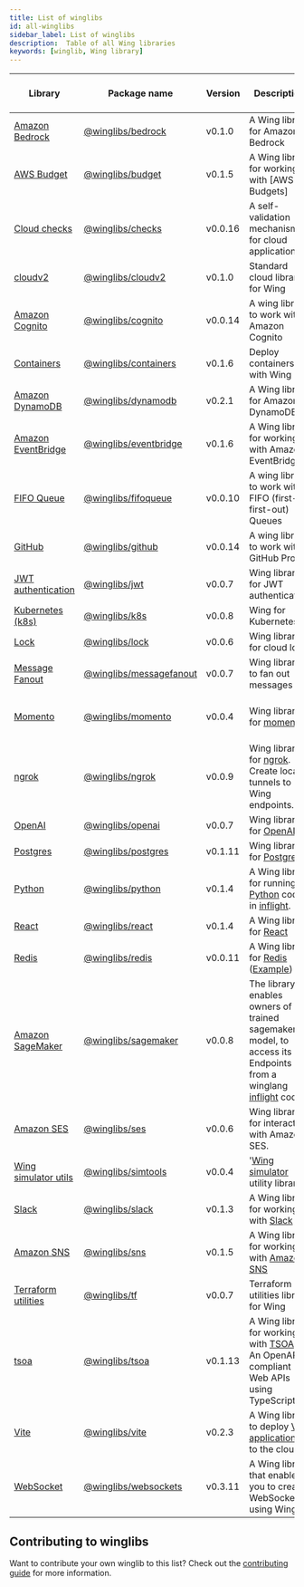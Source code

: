 ```yaml
---
title: List of winglibs
id: all-winglibs
sidebar_label: List of winglibs
description:  Table of all Wing libraries
keywords: [winglib, Wing library]
---
```


| Library  | Package name  | Version | Description  | Supported Wing platforms |
| -------- | ------- | ------- | ------- | ------- |
| [Amazon Bedrock](/docs/winglibs/winglibs/bedrock) | [@winglibs/bedrock](/docs/winglibs/winglibs/bedrock) |  v0.1.0 | A Wing library for Amazon Bedrock  | [sim](/docs/platforms/sim), [tf-aws](/docs/platforms/AWS/tf-aws) |
| [AWS Budget](/docs/winglibs/winglibs/budget) | [@winglibs/budget](/docs/winglibs/winglibs/budget) |  v0.1.5 | A Wing library for working with [AWS Budgets]  | [sim](/docs/platforms/sim), [tf-aws](/docs/platforms/AWS/tf-aws) |
| [Cloud checks](/docs/winglibs/winglibs/checks) | [@winglibs/checks](/docs/winglibs/winglibs/checks) |  v0.0.16 | A self-validation mechanism for cloud applications  | [*](/docs/platforms/platforms) |
| [cloudv2](/docs/winglibs/winglibs/cloudv2) | [@winglibs/cloudv2](/docs/winglibs/winglibs/cloudv2) |  v0.1.0 | Standard cloud library for Wing  | [sim](/docs/platforms/sim), [tf-aws](/docs/platforms/AWS/tf-aws) |
| [Amazon Cognito](/docs/winglibs/winglibs/cognito) | [@winglibs/cognito](/docs/winglibs/winglibs/cognito) |  v0.0.14 | A wing library to work with Amazon Cognito  | [sim](/docs/platforms/sim), [tf-aws](/docs/platforms/AWS/tf-aws) |
| [Containers](/docs/winglibs/winglibs/containers) | [@winglibs/containers](/docs/winglibs/winglibs/containers) |  v0.1.6 | Deploy containers with Wing  | [sim](/docs/platforms/sim), [tf-aws](/docs/platforms/AWS/tf-aws) |
| [Amazon DynamoDB](/docs/winglibs/winglibs/dynamodb) | [@winglibs/dynamodb](/docs/winglibs/winglibs/dynamodb) |  v0.2.1 | A Wing library for Amazon DynamoDB  | [sim](/docs/platforms/sim), [tf-aws](/docs/platforms/AWS/tf-aws) |
| [Amazon EventBridge](/docs/winglibs/winglibs/eventbridge) | [@winglibs/eventbridge](/docs/winglibs/winglibs/eventbridge) |  v0.1.6 | A Wing library for working with Amazon EventBridge  | [sim](/docs/platforms/sim), [tf-aws](/docs/platforms/AWS/tf-aws), [awscdk](/docs/platforms/AWS/awscdk) |
| [FIFO Queue](/docs/winglibs/winglibs/fifoqueue) | [@winglibs/fifoqueue](/docs/winglibs/winglibs/fifoqueue) |  v0.0.10 | A wing library to work with FIFO (first-in first-out) Queues  | [sim](/docs/platforms/sim), [tf-aws](/docs/platforms/AWS/tf-aws) |
| [GitHub](/docs/winglibs/winglibs/github) | [@winglibs/github](/docs/winglibs/winglibs/github) |  v0.0.14 | A wing library to work with GitHub Probot  | [*](/docs/platforms/platforms) |
| [JWT authentication](/docs/winglibs/winglibs/jwt) | [@winglibs/jwt](/docs/winglibs/winglibs/jwt) |  v0.0.7 | Wing library for JWT authentication  | [*](/docs/platforms/platforms) |
| [Kubernetes (k8s)](/docs/winglibs/winglibs/k8s) | [@winglibs/k8s](/docs/winglibs/winglibs/k8s) |  v0.0.8 | Wing for Kubernetes  | k8s |
| [Lock](/docs/winglibs/winglibs/lock) | [@winglibs/lock](/docs/winglibs/winglibs/lock) |  v0.0.6 | Wing library for cloud lock  | [*](/docs/platforms/platforms) |
| [Message Fanout](/docs/winglibs/winglibs/messagefanout) | [@winglibs/messagefanout](/docs/winglibs/winglibs/messagefanout) |  v0.0.7 | Wing library to fan out messages  | [sim](/docs/platforms/sim), [tf-aws](/docs/platforms/AWS/tf-aws) |
| [Momento](/docs/winglibs/winglibs/momento) | [@winglibs/momento](/docs/winglibs/winglibs/momento) |  v0.0.4 | Wing library for [momento](https://www.gomomento.com/)  | [sim](/docs/platforms/sim), [tf-aws](/docs/platforms/AWS/tf-aws), [tf-gcp](/docs/platforms/google-cloud/tf-gcp), [tf-azure](/docs/platforms/microsoft-azure/tf-azure) |
| [ngrok](/docs/winglibs/winglibs/ngrok) | [@winglibs/ngrok](/docs/winglibs/winglibs/ngrok) |  v0.0.9 | Wing library for [ngrok](https://ngrok.com/). Create local tunnels to Wing endpoints.  | [*](/docs/platforms/platforms) |
| [OpenAI](/docs/winglibs/winglibs/openai) | [@winglibs/openai](/docs/winglibs/winglibs/openai) |  v0.0.7 | Wing library for [OpenAI](https://openai.com/)  | [*](/docs/platforms/platforms) |
| [Postgres](/docs/winglibs/winglibs/postgres) | [@winglibs/postgres](/docs/winglibs/winglibs/postgres) |  v0.1.11 | Wing library for [Postgres](https://www.postgresql.org/)  | [sim](/docs/platforms/sim), [tf-aws](/docs/platforms/AWS/tf-aws) |
| [Python](/docs/winglibs/winglibs/python) | [@winglibs/python](/docs/winglibs/winglibs/python) |  v0.1.4 | A Wing library for running [Python](https://www.python.org/) code in [inflight](https://www.winglang.io/docs/concepts/inflights#inflight-code).  | [sim](/docs/platforms/sim), [tf-aws](/docs/platforms/AWS/tf-aws) |
| [React](/docs/winglibs/winglibs/react) | [@winglibs/react](/docs/winglibs/winglibs/react) |  v0.1.4 | A Wing library for [React](https://react.dev/)  | [sim](/docs/platforms/sim), [tf-aws](/docs/platforms/AWS/tf-aws) |
| [Redis](/docs/winglibs/winglibs/redis) | [@winglibs/redis](/docs/winglibs/winglibs/redis) |  v0.0.11 | A Wing library for [Redis](https://redis.io/) ([Example](https://www.winglang.io/docs/examples/redis)) | [sim](/docs/platforms/sim) |
| [Amazon SageMaker](/docs/winglibs/winglibs/sagemaker) | [@winglibs/sagemaker](/docs/winglibs/winglibs/sagemaker) |  v0.0.8 | The library enables owners of a trained sagemaker model, to access its Endpoints from a winglang [inflight](https://www.winglang.io/docs/concepts/inflights#inflight-code) code.  | [sim](/docs/platforms/sim), [tf-aws](/docs/platforms/AWS/tf-aws) |
| [Amazon SES](/docs/winglibs/winglibs/ses) | [@winglibs/ses](/docs/winglibs/winglibs/ses) |  v0.0.6 | Wing library for interacting with Amazon SES.  | [sim](/docs/platforms/sim), [tf-aws](/docs/platforms/AWS/tf-aws) |
| [Wing simulator utils](/docs/winglibs/winglibs/simtools) | [@winglibs/simtools](/docs/winglibs/winglibs/simtools) |  v0.0.4 | '[Wing simulator](https://www.winglang.io/docs/platforms/sim) utility library'  | [sim](/docs/platforms/sim) |
| [Slack](/docs/winglibs/winglibs/slack) | [@winglibs/slack](/docs/winglibs/winglibs/slack) |  v0.1.3 | A Wing library for working with [Slack](https://slack.com/)  | [sim](/docs/platforms/sim), [tf-aws](/docs/platforms/AWS/tf-aws) |
| [Amazon SNS](/docs/winglibs/winglibs/sns) | [@winglibs/sns](/docs/winglibs/winglibs/sns) |  v0.1.5 | A Wing library for working with [Amazon SNS](https://aws.amazon.com/sns/)  | [tf-aws](/docs/platforms/AWS/tf-aws), [awscdk](/docs/platforms/AWS/awscdk), [sim](/docs/platforms/sim) |
| [Terraform utilities](/docs/winglibs/winglibs/tf) | [@winglibs/tf](/docs/winglibs/winglibs/tf) |  v0.0.7 | Terraform utilities library for Wing  | [sim](/docs/platforms/sim), [tf-aws](/docs/platforms/AWS/tf-aws) |
| [tsoa](/docs/winglibs/winglibs/tsoa) | [@winglibs/tsoa](/docs/winglibs/winglibs/tsoa) |  v0.1.13 | A Wing library for working with [TSOA](https://tsoa-community.github.io/docs/) - An OpenAPI-compliant Web APIs using TypeScript.  | [sim](/docs/platforms/sim) |
| [Vite](/docs/winglibs/winglibs/vite) | [@winglibs/vite](/docs/winglibs/winglibs/vite) |  v0.2.3 | A Wing library to deploy [Vite applications](https://vitejs.dev/) to the cloud.  | [sim](/docs/platforms/sim), [tf-aws](/docs/platforms/AWS/tf-aws) |
| [WebSocket](/docs/winglibs/winglibs/websockets) | [@winglibs/websockets](/docs/winglibs/winglibs/websockets) |  v0.3.11 | A Wing library that enables you to create WebSockets using Wing.  | [sim](/docs/platforms/sim), [tf-aws](/docs/platforms/AWS/tf-aws), [awscdk](/docs/platforms/AWS/awscdk) |

## Contributing to winglibs

  Want to contribute your own winglib to this list? Check out the [contributing guide](https://github.com/winglang/winglibs?tab=readme-ov-file#how-do-i-add-a-new-library) for more information.

  